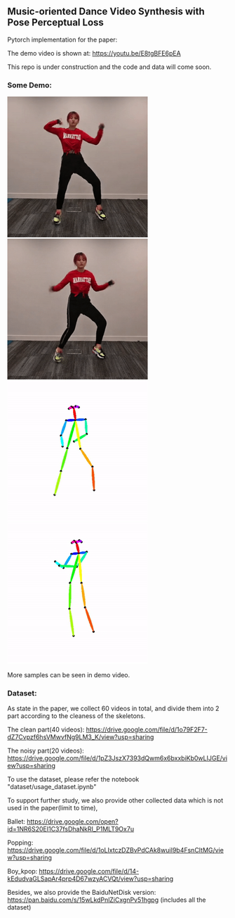 ## Music-oriented Dance Video Synthesis with Pose Perceptual Loss

Pytorch implementation for the paper:

The demo video is shown at: https://youtu.be/E8tgBFE6pEA

This repo is under construction and the code and data will come soon.

### Some Demo:
![](demo/demo_0.gif)![](demo/demo_2.gif)
![](demo/label_0.gif)![](demo/label_1.gif)

More samples can be seen in demo video.


### Dataset:
As state in the paper, we collect 60 videos in total, and divide them into 2 part according to the cleaness of the skeletons.

The clean part(40 videos):
https://drive.google.com/file/d/1o79F2F7-dZ7Cvpzf6hsVMwvfNg9LM3_K/view?usp=sharing

The noisy part(20 videos):
https://drive.google.com/file/d/1pZ3JszX7393dQwm6x6bxxbiKb0wLIJGE/view?usp=sharing

To use the dataset, please refer the notebook "dataset/usage_dataset.ipynb"

To support further study, we also provide other collected data which is not used in the paper(limit to time),

Ballet:
https://drive.google.com/open?id=1NR6S20EI1C37fsDhaNkRI_P1MLT9Ox7u

Popping:
https://drive.google.com/file/d/1oLIxtczDZBvPdCAk8wuiI9b4FsnCItMG/view?usp=sharing

Boy_kpop:
https://drive.google.com/file/d/14-kEdudvaGLSapAr4prp4D67wzyACVQt/view?usp=sharing

Besides, we also provide the BaiduNetDisk version:
https://pan.baidu.com/s/15wLkdPnlZiCxgnPv51hgpg
(includes all the dataset)



